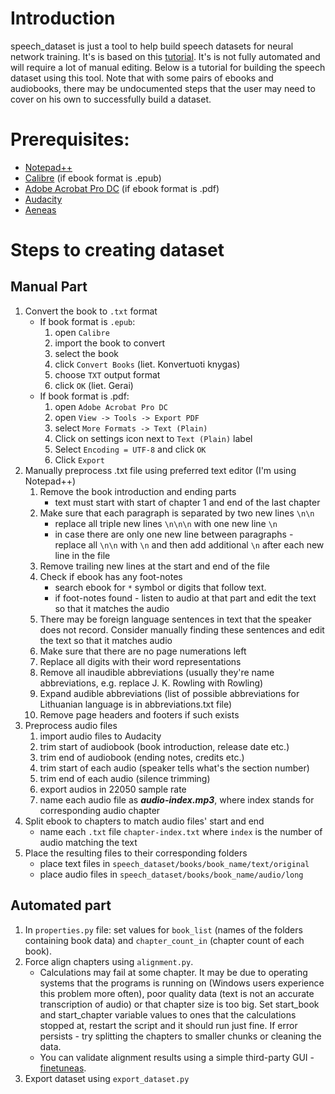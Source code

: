 # Introduction

speech_dataset is just a tool to help build speech datasets for neural network training. It's is based on this [tutorial](https://medium.com/@klintcho/creating-an-open-speech-recognition-dataset-for-almost-any-language-c532fb2bc0cf). It's is not fully automated and will require a lot of manual editing. Below is a tutorial for building the speech dataset using this tool. Note that with some pairs of ebooks and audiobooks, there may be undocumented steps that the user may need to cover on his own to successfully build a dataset.

# Prerequisites:

* [Notepad++](https://notepad-plus-plus.org/downloads/)
* [Calibre](https://calibre-ebook.com/download) (if ebook format is .epub)
* [Adobe Acrobat Pro DC](https://get.adobe.com/reader/) (if ebook format is .pdf)
* [Audacity](https://www.audacityteam.org/download/)
* [Aeneas](https://github.com/readbeyond/aeneas/blob/master/wiki/INSTALL.md)

# Steps to creating dataset

## Manual Part

1. Convert the book to `.txt` format
   - If book format is `.epub`:
     1. open `Calibre`
     2. import the book to convert
     3. select the book
     4. click `Convert Books` (liet. Konvertuoti knygas)
     5. choose `TXT` output format
     6. click `OK` (liet. Gerai)
   - If book format is .pdf:
     1. open `Adobe Acrobat Pro DC`
     2. open `View -> Tools -> Export PDF`
     3. select `More Formats -> Text (Plain)`
     4. Click on settings icon next to `Text (Plain)` label
     5. Select `Encoding = UTF-8` and click `OK`
     6. Click `Export`
2. Manually preprocess .txt file using preferred text editor (I'm using Notepad++)
   1. Remove the book introduction and ending parts
      - text must start with start of chapter 1 and end of the last chapter
   2. Make sure that each paragraph is separated by two new lines `\n\n`
      - replace all triple new lines `\n\n\n` with one new line `\n`
      - in case there are only one new line between paragraphs - replace all `\n\n` with `\n` and then add additional `\n` after each new line in the file
   3. Remove trailing new lines at the start and end of the file
   4. Check if ebook has any foot-notes
      - search ebook for `*` symbol or digits that follow text.
      - if foot-notes found - listen to audio at that part and edit the text so that it matches the audio
   5. There may be foreign language sentences in text that the speaker does not record. Consider manually finding these sentences and edit the text so that it matches audio
   6. Make sure that there are no page numerations left
   7. Replace all digits with their word representations
   8. Remove all inaudible abbreviations (usually they're name abbreviations, e.g. replace J. K. Rowling with Rowling)
   9. Expand audible abbreviations (list of possible abbreviations for Lithuanian language is in abbreviations.txt file)
   10. Remove page headers and footers if such exists
3. Preprocess audio files
   1. import audio files to Audacity
   2. trim start of audiobook (book introduction, release date etc.)
   3. trim end of audiobook (ending notes, credits etc.)
   4. trim start of each audio (speaker tells what's the section number)
   5. trim end of each audio (silence trimming)
   6. export audios in 22050 sample rate
   7. name each audio file as ***audio-index.mp3***, where index stands for corresponding audio chapter
4. Split ebook to chapters to match audio files' start and end
   - name each `.txt` file `chapter-index.txt` where `index` is the number of audio matching the text
5. Place the resulting files to their corresponding folders
   - place text files in `speech_dataset/books/book_name/text/original`
   - place audio files in `speech_dataset/books/book_name/audio/long`
	
## Automated part

1. In `properties.py` file: set values for `book_list` (names of the folders containing book data) and `chapter_count_in` (chapter count of each book).
2. Force align chapters using `alignment.py`.
   - Calculations may fail at some chapter. It may be due to operating systems that the programs is running on (Windows users experience this problem more often), poor quality data (text is not an accurate transcription of audio) or that chapter size is too big. Set start_book and start_chapter variable values to ones that the calculations stopped at, restart the script and it should run just fine. If error persists - try splitting the chapters to smaller chunks or cleaning the data.
   - You can validate alignment results using a simple third-party GUI - [finetuneas](https://github.com/ozdefir/finetuneas).
3. Export dataset using `export_dataset.py`